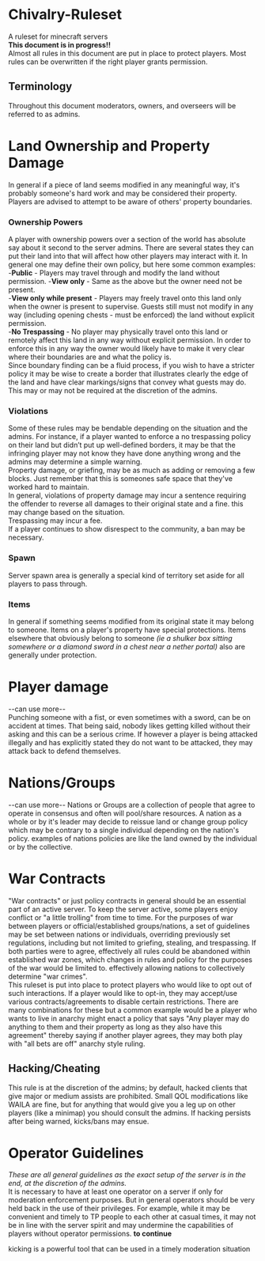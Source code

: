 # Chivalry-Ruleset
A ruleset for minecraft servers  
**This document is in progress!!**  
Almost all rules in this document are put in place to protect players. Most rules can be overwritten if the right player grants permission.

## Terminology
Throughout this document moderators, owners, and overseers will be referred to as admins.

# Land Ownership and Property Damage
In general if a piece of land seems modified in any meaningful way, it's probably someone's hard work and may be considered their property. Players are advised to attempt to be aware of others' property boundaries.

### Ownership Powers
A player with ownership powers over a section of the world has absolute say about it second to the server admins. There are several states they can put their land into that will affect how other players may interact with it. In general one may define their own policy, but here some common examples:  
-**Public** - Players may travel through and modify the land without permission. 
-**View only** - Same as the above but the owner need not be present.  
-**View only while present** - Players may freely travel onto this land only when the owner is present to supervise. Guests still must not modify in any way (including opening chests - must be enforced) the land without explicit permission.  
-**No Trespassing** - No player may physically travel onto this land or remotely affect this land in any way without explicit permission. In order to enforce this in any way the owner would likely have to make it very clear where their boundaries are and what the policy is.  
Since boundary finding can be a fluid process, if you wish to have a stricter policy it may be wise to create a border that illustrates clearly the edge of the land and have clear markings/signs that convey what guests may do. This may or may not be required at the discretion of the admins.

### Violations
Some of these rules may be bendable depending on the situation and the admins. For instance, if a player wanted to enforce a no trespassing policy on their land but didn’t put up well-defined borders, it may be that the infringing player may not know they have done anything wrong and the admins may determine a simple warning.  
Property damage, or griefing, may be as much as adding or removing a few blocks. Just remember that this is someones safe space that they've worked hard to maintain.  
In general, violations of property damage may incur a sentence requiring the offender to reverse all damages to their original state and a fine. this may change based on the situation.  
Trespassing may incur a fee.  
If a player continues to show disrespect to the community, a ban may be necessary.

### Spawn
Server spawn area is generally a special kind of territory set aside for all players to pass through.

### Items
In general if something seems modified from its original state it may belong to someone. Items on a player's property have special protections. Items elsewhere that obviously belong to someone *(ie a shulker box sitting somewhere or a diamond sword in a chest near a nether portal)* also are generally under protection.

# Player damage
--can use more--  
Punching someone with a fist, or even sometimes with a sword, can be on accident at times. That being said, nobody likes getting killed without their asking and this can be a serious crime. If however a player is being attacked illegally and has explicitly stated they do not want to be attacked, they may attack back to defend themselves.

# Nations/Groups
--can use more--
Nations or Groups are a collection of people that agree to operate in consensus and often will pool/share resources. A nation as a whole or by it's leader may decide to reissue land or change group policy which may be contrary to a single individual depending on the nation's policy. examples of nations policies are like the land owned by the individual or by the collective.

# War Contracts
"War contracts" or just policy contracts in general should be an essential part of an active server. To keep the server active, some players enjoy conflict or "a little trolling" from time to time. For the purposes of war between players or official/established groups/nations, a set of guidelines may be set between nations or individuals, overriding previously set regulations, including but not limited to griefing, stealing, and trespassing. If both parties were to agree, effectively all rules could be abandoned within established war zones, which changes in rules and policy for the purposes of the war would be limited to. effectively allowing nations to collectively determine "war crimes".  
This ruleset is put into place to protect players who would like to opt out of such interactions. If a player would like to opt-in, they may accept/use various contracts/agreements to disable certain restrictions. There are many combinations for these but a common example would be a player who wants to live in anarchy might enact a policy that says "Any player may do anything to them and their property as long as they also have this agreement" thereby saying if another player agrees, they may both play with "all bets are off" anarchy style ruling.

## Hacking/Cheating
This rule is at the discretion of the admins; by default, hacked clients that give major or medium assists are prohibited. Small QOL modifications like WAILA are fine, but for anything that would give you a leg up on other players (like a minimap) you should consult the admins. If hacking persists after being warned, kicks/bans may ensue.

# Operator Guidelines
*These are all general guidelines as the exact setup of the server is in the end, at the discretion of the admins.*  
It is necessary to have at least one operator on a server if only for moderation enforcement purposes. But in general operators should be very held back in the use of their privileges. For example, while it may be convenient and timely to TP people to each other at casual times, it may not be in line with the server spirit and may undermine the capabilities of players without operator permissions. **to continue**
  
kicking is a powerful tool that can be used in a timely moderation situation
